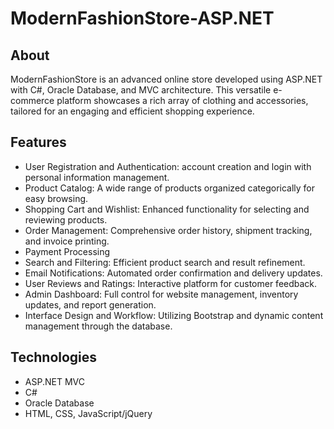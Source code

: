 # ModernFashionStore-ASP.NET

## About
ModernFashionStore is an advanced online store developed using ASP.NET with C#, Oracle Database, and MVC architecture. 
This versatile e-commerce platform showcases a rich array of clothing and accessories, tailored for an engaging and efficient shopping experience.

## Features
- User Registration and Authentication: account creation and login with personal information management.
- Product Catalog: A wide range of products organized categorically for easy browsing.
- Shopping Cart and Wishlist: Enhanced functionality for selecting and reviewing products.
- Order Management: Comprehensive order history, shipment tracking, and invoice printing.
- Payment Processing
- Search and Filtering: Efficient product search and result refinement.
- Email Notifications: Automated order confirmation and delivery updates.
- User Reviews and Ratings: Interactive platform for customer feedback.
- Admin Dashboard: Full control for website management, inventory updates, and report generation.
- Interface Design and Workflow: Utilizing Bootstrap and dynamic content management through the database.

## Technologies
- ASP.NET MVC
- C#
- Oracle Database
- HTML, CSS, JavaScript/jQuery

